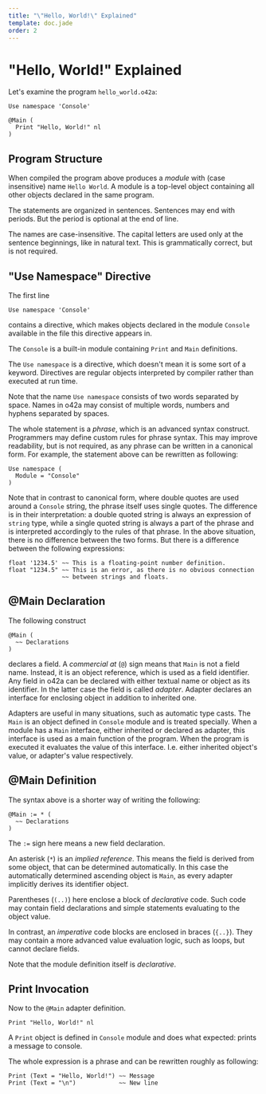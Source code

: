 ```yaml
---
title: "\"Hello, World!\" Explained"
template: doc.jade
order: 2
---
```


"Hello, World!" Explained
=========================
<!--
Copyright (C) 2010-2012 Ruslan Lopatin.
Permission is granted to copy, distribute and/or modify this document
under the terms of the GNU Free Documentation License, Version 1.3
or any later version published by the Free Software Foundation;
with no Invariant Sections, no Front-Cover Texts, and no Back-Cover Texts.
A copy of the license is included in the section entitled "GNU
Free Documentation License".
-->

Let's examine the program `hello_world.o42a`:
```o42a
Use namespace 'Console'

@Main (
  Print "Hello, World!" nl
)
```

## Program Structure ##
When compiled the program above produces a _module_ with (case insensitive) name
`Hello World`. A module is a top-level object containing all other objects
declared in the same program.

The statements are organized in sentences. Sentences may end with periods.
But the period is optional at the end of line.

The names are case-insensitive. The capital letters are used only at the
sentence beginnings, like in natural text. This is grammatically correct,
but is not required.


## "Use Namespace" Directive ##
The first line
```o42a
Use namespace 'Console'
```
contains a directive, which makes objects declared in the module `Console`
available in the file this directive appears in.

The `Console` is a built-in module containing `Print` and `Main` definitions.

The `Use namespace` is a directive, which doesn't mean it is some sort of a
keyword. Directives are regular objects interpreted by compiler rather than
executed at run time.

Note that the name `Use namespace` consists of two words separated by space.
Names in o42a may consist of multiple words, numbers and hyphens separated
by spaces.

The whole statement is a _phrase_, which is an advanced syntax construct.
Programmers may define custom rules for phrase syntax. This may improve
readability, but is not required, as any phrase can be written in a
canonical form. For example, the statement above can be rewritten as following:
```o42a
Use namespace (
  Module = "Console"
)
```

Note that in contrast to canonical form, where double quotes are used
around a `Console` string, the phrase itself uses single quotes. The difference
is in their interpretation: a double quoted string is always an expression of
`string` type, while a single quoted string is always a part of the phrase
and is interpreted accordingly to the rules of that phrase. In the above
situation, there is no difference between the two forms. But there is
a difference between the following expressions:
```o42a
float '1234.5' ~~ This is a floating-point number definition.
float "1234.5" ~~ This is an error, as there is no obvious connection
               ~~ between strings and floats.
```


## @Main Declaration ##

The following construct
```o42a
@Main (
  ~~ Declarations
)
```
declares a field. A _commercial at_ (`@`) sign means that `Main` is not a field
name. Instead, it is an object reference, which is used as a field identifier.
Any field in o42a can be declared with either textual name or object as its
identifier. In the latter case the field is called _adapter_. Adapter declares
an interface for enclosing object in addition to inherited one.

Adapters are useful in many situations, such as automatic type casts.
The `Main` is an object defined in `Console` module and is treated specially.
When a module has a `Main` interface, either inherited or declared as adapter,
this interface is used as a main function of the program. When the program is
executed it evaluates the value of this interface. I.e. either inherited
object's value, or adapter's value respectively.


## @Main Definition ##

The syntax above is a shorter way of writing the following:
```o42a
@Main := * (
  ~~ Declarations
)
```

The `:=` sign here means a new field declaration.

An asterisk (`*`) is an _implied reference_. This means the field is derived
from some object, that can be determined automatically. In this case the
automatically determined ascending object is `Main`, as every adapter implicitly
derives its identifier object.

Parentheses (`(..)`) here enclose a block of _declarative_ code. Such code may
contain field declarations and simple statements evaluating to the object value.

In contrast, an _imperative_ code blocks are enclosed in braces (`{..}`).
They may contain a more advanced value evaluation logic, such as loops,
but cannot declare fields.

Note that the module definition itself is _declarative_.


## Print Invocation ##

Now to the `@Main` adapter definition.
```o42a
Print "Hello, World!" nl
```

A `Print` object is defined in `Console` module and does what expected:
prints a message to console.

The whole expression is a phrase and can be rewritten roughly as following:
```o42a
Print (Text = "Hello, World!") ~~ Message
Print (Text = "\n")            ~~ New line
```
